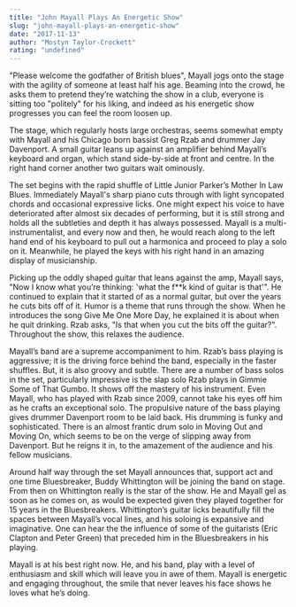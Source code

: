 ```yaml
---
title: "John Mayall Plays An Energetic Show"
slug: "john-mayall-plays-an-energetic-show"
date: "2017-11-13"
author: "Mostyn Taylor-Crockett"
rating: "undefined"
---
```


"Please welcome the godfather of British blues", Mayall jogs onto the stage with the agility of someone at least half his age. Beaming into the crowd, he asks them to pretend they’re watching the show in a club, everyone is sitting too "politely" for his liking, and indeed as his energetic show progresses you can feel the room loosen up.

The stage, which regularly hosts large orchestras, seems somewhat empty with Mayall and his Chicago born bassist Greg Rzab and drummer Jay Davenport. A small guitar leans up against an amplifier behind Mayall’s keyboard and organ, which stand side-by-side at front and centre. In the right hand corner another two guitars wait ominously.

The set begins with the rapid shuffle of Little Junior Parker’s Mother In Law Blues. Immediately Mayall's sharp piano cuts through with light syncopated chords and occasional expressive licks. One might expect his voice to have deteriorated after almost six decades of performing, but it is still strong and holds all the subtleties and depth it has always possessed. Mayall is a multi-instrumentalist, and every now and then, he would reach along to the left hand end of his keyboard to pull out a harmonica and proceed to play a solo on it. Meanwhile, he played the keys with his right hand in an amazing display of musicianship.

Picking up the oddly shaped guitar that leans against the amp, Mayall says, "Now I know what you’re thinking: 'what the f\*\*k kind of guitar is that'". He continued to explain that it started of as a normal guitar, but over the years he cuts bits off of it. Humor is a theme that runs through the show. When he introduces the song Give Me One More Day, he explained it is about when he quit drinking. Rzab asks, "Is that when you cut the bits off the guitar?". Throughout the show, this relaxes the audience.

Mayall’s band are a supreme accompaniment to him. Rzab’s bass playing is aggressive; it is the driving force behind the band, especially in the faster shuffles. But, it is also groovy and subtle. There are a number of bass solos in the set, particularly impressive is the slap solo Rzab plays in Gimmie Some of That Gumbo. It shows off the mastery of his instrument. Even Mayall, who has played with Rzab since 2009, cannot take his eyes off him as he crafts an exceptional solo. The propulsive nature of the bass playing gives drummer Davenport room to be laid back. His drumming is funky and sophisticated. There is an almost frantic drum solo in Moving Out and Moving On, which seems to be on the verge of slipping away from Davenport. But he reigns it in, to the amazement of the audience and his fellow musicians.

Around half way through the set Mayall announces that, support act and one time Bluesbreaker, Buddy Whittington will be joining the band on stage. From then on Whittington really is the star of the show. He and Mayall gel as soon as he comes on, as would be expected given they played together for 15 years in the Bluesbreakers. Whittington’s guitar licks beautifully fill the spaces between Mayall’s vocal lines, and his soloing is expansive and imaginative. One can hear the the influence of some of the guitarists (Eric Clapton and Peter Green) that preceded him in the Bluesbreakers in his playing.

Mayall is at his best right now. He, and his band, play with a level of enthusiasm and skill which will leave you in awe of them. Mayall is energetic and engaging throughout, the smile that never leaves his face shows he loves what he’s doing.
